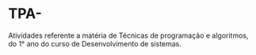# TPA-
Atividades referente a matéria de Técnicas de programação e algoritmos, do 1° ano do curso de Desenvolvimento de sistemas. 
